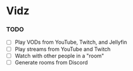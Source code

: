 # Vidz

### TODO
- [ ] Play VODs from YouTube, Twitch, and Jellyfin
- [ ] Play streams from YouTube and Twitch
- [ ] Watch with other people in a "room"
- [ ] Generate rooms from Discord